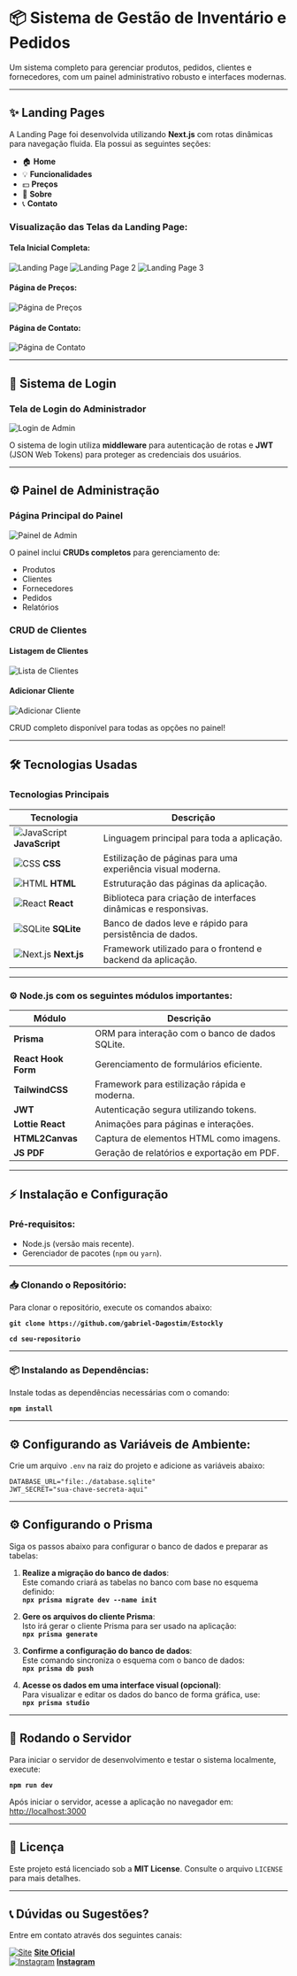 # 📦 Sistema de Gestão de Inventário e Pedidos

Um sistema completo para gerenciar produtos, pedidos, clientes e fornecedores, com um painel administrativo robusto e interfaces modernas.

---

## ✨ Landing Pages

A Landing Page foi desenvolvida utilizando **Next.js** com rotas dinâmicas para navegação fluida. Ela possui as seguintes seções:

- 🏠 **Home**
- 💡 **Funcionalidades**
- 💵 **Preços**
- 📖 **Sobre**
- 📞 **Contato**

### Visualização das Telas da Landing Page:

#### Tela Inicial Completa:
![Landing Page](https://i.imgur.com/4wjXZ7H.png)
![Landing Page 2](https://i.imgur.com/ERHieq7.png)
![Landing Page 3](https://i.imgur.com/5qaDVWo.png)

#### Página de Preços:
![Página de Preços](https://i.imgur.com/1y8sERB.png)

#### Página de Contato:
![Página de Contato](https://i.imgur.com/22ToxVz.png)

---

## 🔐 Sistema de Login

### Tela de Login do Administrador
![Login de Admin](https://i.imgur.com/lOFe6kJ.png)

O sistema de login utiliza **middleware** para autenticação de rotas e **JWT** (JSON Web Tokens) para proteger as credenciais dos usuários.

---

## ⚙️ Painel de Administração

### Página Principal do Painel
![Painel de Admin](https://i.imgur.com/7RkFvkd.png)

O painel inclui **CRUDs completos** para gerenciamento de:

- Produtos
- Clientes
- Fornecedores
- Pedidos
- Relatórios

### CRUD de Clientes
#### Listagem de Clientes
![Lista de Clientes](https://i.imgur.com/T68vCVu.png)

#### Adicionar Cliente
![Adicionar Cliente](https://i.imgur.com/T4VgNZL.png)

CRUD completo disponível para todas as opções no painel!

---

## 🛠️ Tecnologias Usadas

### Tecnologias Principais

| Tecnologia                                                                 | Descrição                                                      |
|---------------------------------------------------------------------------|----------------------------------------------------------------|
| ![JavaScript](https://img.icons8.com/color/48/000000/javascript.png) **JavaScript** | Linguagem principal para toda a aplicação.                   |
| ![CSS](https://img.icons8.com/color/48/000000/css3.png) **CSS**            | Estilização de páginas para uma experiência visual moderna.   |
| ![HTML](https://img.icons8.com/color/48/000000/html-5.png) **HTML**       | Estruturação das páginas da aplicação.                        |
| ![React](https://img.icons8.com/color/48/000000/react-native.png) **React**| Biblioteca para criação de interfaces dinâmicas e responsivas.|
| ![SQLite](https://img.icons8.com/color/48/000000/sql.png) **SQLite**       | Banco de dados leve e rápido para persistência de dados.      |
| ![Next.js](https://img.icons8.com/color/48/000000/nextjs.png) **Next.js** | Framework utilizado para o frontend e backend da aplicação.   |

---

### ⚙️ **Node.js** com os seguintes módulos importantes:

| Módulo              | Descrição                                          |
|---------------------|--------------------------------------------------|
| **Prisma**          | ORM para interação com o banco de dados SQLite. |
| **React Hook Form** | Gerenciamento de formulários eficiente.         |
| **TailwindCSS**     | Framework para estilização rápida e moderna.    |
| **JWT**             | Autenticação segura utilizando tokens.          |
| **Lottie React**    | Animações para páginas e interações.            |
| **HTML2Canvas**     | Captura de elementos HTML como imagens.         |
| **JS PDF**          | Geração de relatórios e exportação em PDF.      |

---

## ⚡️ Instalação e Configuração

### Pré-requisitos:
- Node.js (versão mais recente).
- Gerenciador de pacotes (`npm` ou `yarn`).

---

### 📥 Clonando o Repositório:
Para clonar o repositório, execute os comandos abaixo:

**`git clone https://github.com/gabriel-Dagostim/Estockly`**

**`cd seu-repositorio`**

---

### 📦 Instalando as Dependências:
Instale todas as dependências necessárias com o comando:

**`npm install`**

---

## ⚙️ Configurando as Variáveis de Ambiente:
Crie um arquivo `.env` na raiz do projeto e adicione as variáveis abaixo:

```env
DATABASE_URL="file:./database.sqlite"
JWT_SECRET="sua-chave-secreta-aqui"

```

---

## ⚙️ Configurando o Prisma

Siga os passos abaixo para configurar o banco de dados e preparar as tabelas:

1. **Realize a migração do banco de dados**:  
   Este comando criará as tabelas no banco com base no esquema definido:  
   **`npx prisma migrate dev --name init`**

2. **Gere os arquivos do cliente Prisma**:  
   Isto irá gerar o cliente Prisma para ser usado na aplicação:  
   **`npx prisma generate`**

3. **Confirme a configuração do banco de dados**:  
   Este comando sincroniza o esquema com o banco de dados:  
   **`npx prisma db push`**

4. **Acesse os dados em uma interface visual (opcional)**:  
   Para visualizar e editar os dados do banco de forma gráfica, use:  
   **`npx prisma studio`**

---

## 🚀 Rodando o Servidor

Para iniciar o servidor de desenvolvimento e testar o sistema localmente, execute:

**`npm run dev`**

Após iniciar o servidor, acesse a aplicação no navegador em:  
[http://localhost:3000](http://localhost:3000)

---


## 📜 Licença
Este projeto está licenciado sob a **MIT License**. Consulte o arquivo `LICENSE` para mais detalhes.

---

## 📞 Dúvidas ou Sugestões?

Entre em contato através dos seguintes canais:

[![Site](https://img.icons8.com/ios/50/000000/domain.png)](https://www.gabrieldagostim.com) **[Site Oficial](https://www.gabrieldagostim.com)**  
[![Instagram](https://img.icons8.com/color/48/000000/instagram-new--v1.png)](https://instagram.com/gabriel_dagostim) **[Instagram](https://instagram.com/gabriel_dagostim)**

